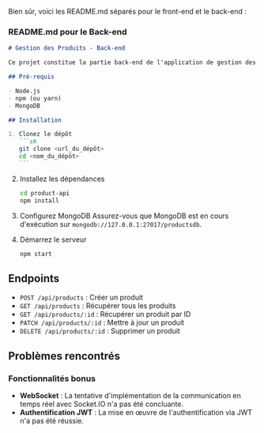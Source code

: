 Bien sûr, voici les README.md séparés pour le front-end et le back-end :

### README.md pour le Back-end

````markdown
# Gestion des Produits - Back-end

Ce projet constitue la partie back-end de l'application de gestion des produits, construite avec Node.js, Express et MongoDB.

## Pré-requis

- Node.js
- npm (ou yarn)
- MongoDB

## Installation

1. Clonez le dépôt
   ```sh
   git clone <url_du_dépôt>
   cd <nom_du_dépôt>
   ```
````

2. Installez les dépendances

   ```sh
   cd product-api
   npm install
   ```

3. Configurez MongoDB
   Assurez-vous que MongoDB est en cours d'exécution sur `mongodb://127.0.0.1:27017/productsdb`.

4. Démarrez le serveur
   ```sh
   npm start
   ```

## Endpoints

- `POST /api/products` : Créer un produit
- `GET /api/products` : Récupérer tous les produits
- `GET /api/products/:id` : Récupérer un produit par ID
- `PATCH /api/products/:id` : Mettre à jour un produit
- `DELETE /api/products/:id` : Supprimer un produit

## Problèmes rencontrés

### Fonctionnalités bonus

- **WebSocket** : La tentative d'implémentation de la communication en temps réel avec Socket.IO n'a pas été concluante.
- **Authentification JWT** : La mise en œuvre de l'authentification via JWT n'a pas été réussie.
